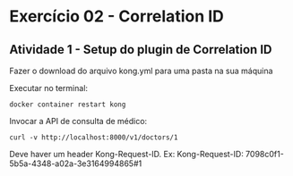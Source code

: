 # Exercício 02 - Correlation ID

## Atividade 1 - Setup do plugin de Correlation ID

Fazer o download do arquivo kong.yml para uma pasta na sua máquina

Executar no terminal:
```
docker container restart kong
```

Invocar a API de consulta de médico:
```
curl -v http://localhost:8000/v1/doctors/1
```

Deve haver um header Kong-Request-ID. Ex:
Kong-Request-ID: 7098c0f1-5b5a-4348-a02a-3e3164994865#1